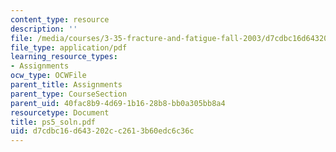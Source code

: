 ```yaml
---
content_type: resource
description: ''
file: /media/courses/3-35-fracture-and-fatigue-fall-2003/d7cdbc16d643202cc2613b60edc6c36c_ps5_soln.pdf
file_type: application/pdf
learning_resource_types:
- Assignments
ocw_type: OCWFile
parent_title: Assignments
parent_type: CourseSection
parent_uid: 40fac8b9-4d69-1b16-28b8-bb0a305bb8a4
resourcetype: Document
title: ps5_soln.pdf
uid: d7cdbc16-d643-202c-c261-3b60edc6c36c
---
```

